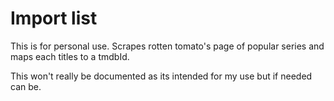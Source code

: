 # Import list

This is for personal use. Scrapes rotten tomato's page of popular series and maps each titles to a tmdbId.

This won't really be documented as its intended for my use but if needed can be.
